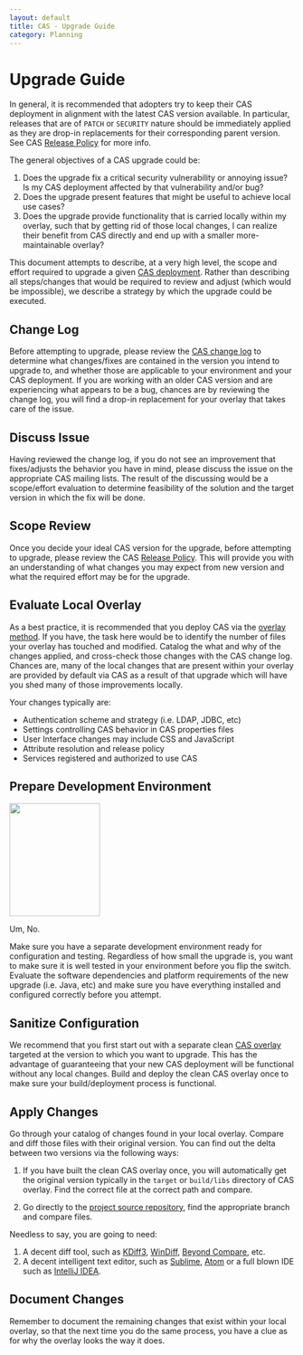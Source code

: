 ```yaml
---
layout: default
title: CAS - Upgrade Guide
category: Planning
---
```


# Upgrade Guide

In general, it is recommended that adopters try to keep their CAS deployment in alignment with the latest CAS version available. In particular, releases that are of `PATCH` or `SECURITY` nature should be immediately applied as they are drop-in replacements for their corresponding parent version. See CAS [Release Policy](../../developer/Release-Policy.html) for more info.

The general objectives of a CAS upgrade could be:

1. Does the upgrade fix a critical security vulnerability or annoying issue? Is my CAS deployment affected by that vulnerability and/or bug?
2. Does the upgrade present features that might be useful to achieve local use cases?
3. Does the upgrade provide functionality that is carried locally within my overlay, such that by getting rid of those local changes, I can realize their benefit from CAS directly and end up with a smaller more-maintainable overlay?

This document attempts to describe, at a very high level, the scope and effort required to upgrade a given [CAS deployment](../installation/WAR-Overlay-Installation.html). Rather than describing all steps/changes that would be required to review and adjust (which would be impossible), we describe a strategy by which the upgrade could be executed.

## Change Log

Before attempting to upgrade, please review the [CAS change log](https://github.com/apereo/cas/releases) to determine what changes/fixes are contained in the version you intend to upgrade to, and whether those are applicable to your environment and your CAS deployment. If you are working with an older CAS version and are experiencing what appears to be a bug, chances are by reviewing the change log, you will find a drop-in replacement for your overlay that takes care of the issue.

## Discuss Issue

Having reviewed the change log, if you do not see an improvement that fixes/adjusts the behavior you have in mind, please discuss the issue on the appropriate CAS mailing lists. The result of the discussing would be a scope/effort evaluation to determine feasibility of the solution and the target version in which the fix will be done.

## Scope Review

Once you decide your ideal CAS version for the upgrade, before attempting to upgrade, please review the CAS [Release Policy](../../developer/Release-Policy.html). This will provide you with an understanding of what changes you may expect from new version and what the required effort may be for the upgrade.

## Evaluate Local Overlay

As a best practice, it is recommended that you deploy CAS via the [overlay method](../installation/WAR-Overlay-Installation.html). If you have, the task here would be to identify the number of files your overlay has touched and modified. Catalog the what and why of the changes applied, and cross-check those changes with the CAS change log. Chances are, many of the local changes that are present within your overlay are provided by default via CAS as a result of that upgrade which will have you shed many of those improvements locally.

Your changes typically are:

* Authentication scheme and strategy (i.e. LDAP, JDBC, etc)
* Settings controlling CAS behavior in CAS properties files
* User Interface changes may include CSS and JavaScript
* Attribute resolution and release policy
* Services registered and authorized to use CAS

## Prepare Development Environment

<img src="http://i.imgur.com/jcdDHWb.jpg" width="160px" height="200px" />

Um, No.

Make sure you have a separate development environment ready for configuration and testing. Regardless of how small the upgrade is, you want to make sure it is well tested in your environment before you flip the switch. Evaluate the software dependencies and platform requirements of the new upgrade (i.e. Java, etc) and make sure you have everything installed and configured correctly before you attempt.

## Sanitize Configuration

We recommend that you first start out with a separate clean [CAS overlay](../installation/WAR-Overlay-Installation.html) targeted at the version to which you want to upgrade. This has the advantage of guaranteeing that your new CAS deployment will be functional without any local changes. Build and deploy the clean CAS overlay once to make sure your build/deployment process is functional.

## Apply Changes

Go through your catalog of changes found in your local overlay. Compare and diff those files with their original version. You can find out the delta between two versions via the following ways:

1. If you have built the clean CAS overlay once, you will automatically get the original version typically in the `target` or `build/libs` directory of CAS overlay. Find the correct file at the correct path and compare.

2. Go directly to the [project source repository](https://github.com/apereo/cas), find the appropriate branch and compare files.

Needless to say, you are going to need:

1. A decent diff tool, such as [KDiff3](http://kdiff3.sourceforge.net/), [WinDiff](http://winmerge.org), [Beyond Compare](http://www.scootersoftware.com/), etc.
2. A decent intelligent text editor, such as [Sublime](http://www.sublimetext.com), [Atom](https://atom.io/) or a full blown IDE such as [IntelliJ IDEA](https://www.jetbrains.com/idea/).

## Document Changes

Remember to document the remaining changes that exist within your local overlay, so that the next time you do the same process, you have a clue as for why the overlay looks the way it does. 
